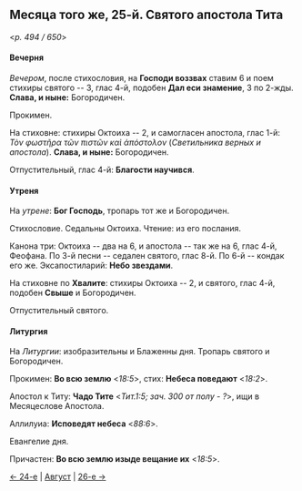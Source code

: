 
## Месяца того же, 25-й. Святого апостола Тита

<*p. 494 / 650*>

#### Вечерня

*Вечером*, после стихословия, на **Господи воззвах** ставим 6 и поем стихиры святого -- 3, глас 4-й, 
подобен **Дал еси знамение**, 3 по 2-жды. **Слава, и ныне:** Богородичен.
 
Прокимен.

На стиховне: стихиры Октоиха -- 2, и самогласен апостола, глас 1-й: *Τὸν φωστῆρα τῶν πιστῶν καὶ ἀπόστολον* 
(*Светильника верных и апостола*). **Слава, и ныне:** Богородичен.

Отпустительный, глас 4-й: **Благости научився**.

#### Утреня

На *утрене*: **Бог Господь**, тропарь тот же и Богородичен. 

Стихословие. Седальны Октоиха. Чтение: из его послания. 

Канона три: Октоиха -- два на 6, и апостола -- так же на 6, глас 4-й, Феофана. 
По 3-й песни -- седален святого, глас 8-й. 
По 6-й -- кондак его же. 
Эксапостиларий: **Небо звездами**.

На стиховне по **Хвалите**: стихиры Октоиха -- 2, и святого, глас 4-й, подобен **Свыше** и Богородичен.

Отпустительный святого. 
 
#### Литургия

На *Литургии*: изобразительны и Блаженны дня. 
Тропарь святого и Богородичен. 

Прокимен: **Во всю землю** <*18:5*>, стих: **Небеса поведают** <*18:2*>. 

Апостол к Титу: **Чадо Тите** <*Тит.1:5; зач. 300 от полу - ?*>, ищи в Месяцеслове Апостола.

Аллилуиа: **Исповедят небеса** <*88:6*>.

Евангелие дня.
 
Причастен: **Во всю землю изыде вещание их** <*18:5*>. 

[← 24-е](08_24_EUR.ru.md) | [Август](README.md#25-й) | [26-е →](08_26_EUR.ru.md)
